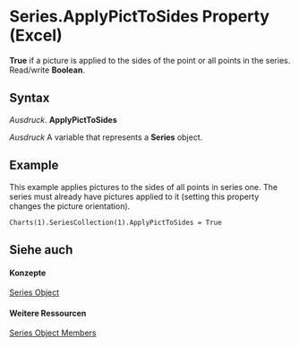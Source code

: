 
# Series.ApplyPictToSides Property (Excel)

 **True** if a picture is applied to the sides of the point or all points in the series. Read/write **Boolean**.


## Syntax

 _Ausdruck_. **ApplyPictToSides**

 _Ausdruck_ A variable that represents a **Series** object.


## Example

This example applies pictures to the sides of all points in series one. The series must already have pictures applied to it (setting this property changes the picture orientation).


```
Charts(1).SeriesCollection(1).ApplyPictToSides = True
```


## Siehe auch


#### Konzepte


[Series Object](c7d34b32-8172-f7a0-0a17-f01d44246b64.md)
#### Weitere Ressourcen


[Series Object Members](http://msdn.microsoft.com/library/eeab4f69-b436-9de7-5d4a-0a5c63f2dfce%28Office.15%29.aspx)